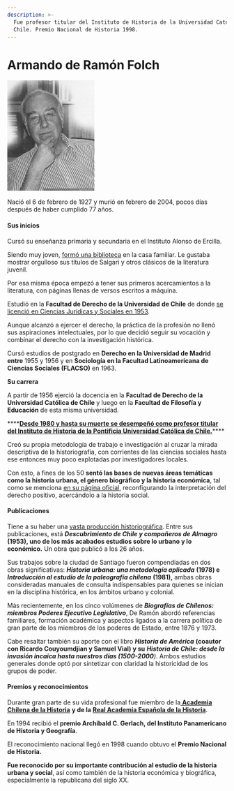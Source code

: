 ```yaml
---
description: >-
  Fue profesor titular del Instituto de Historia de la Universidad Católica de
  Chile. Premio Nacional de Historia 1998.
---
```


# Armando de Ramón Folch

![Armando de Ram&#xF3;n Folch. Foto: Memoria Chilena.](../../.gitbook/assets/armando-de-ramon-folch.jpg)

Nació el 6 de febrero de 1927 y murió en febrero de 2004, pocos días después de haber cumplido 77 años.

#### Sus inicios

Cursó su enseñanza primaria y secundaria en el Instituto Alonso de Ercilla.

Siendo muy joven, [formó una biblioteca](http://www.memoriachilena.gob.cl/602/w3-article-81537.html) en la casa familiar. Le gustaba mostrar orgulloso sus títulos de Salgari y otros clásicos de la literatura juvenil.

Por esa misma época empezó a tener sus primeros acercamientos a la literatura, con páginas llenas de versos escritos a máquina. 

Estudió en la **Facultad de Derecho de la Universidad** **de Chile** de donde [se licenció en Ciencias Jurídicas y Sociales en 1953](http://www.uchile.cl/portal/presentacion/historia/grandes-figuras/premios-nacionales/historia/6541/jose-armando-de-ramon-folch).

Aunque alcanzó a ejercer el derecho, la práctica de la profesión no llenó sus aspiraciones intelectuales, por lo que decidió seguir su vocación y combinar el derecho con la investigación histórica.

Cursó estudios de postgrado en **Derecho en la Universidad de Madrid entre** 1955 y 1956 y en **Sociología en la Facultad Latinoamericana de Ciencias Sociales \(FLACSO\)** en 1963.

**Su carrera**

A partir de 1956 ejerció la docencia en la **Facultad de Derecho de la Universidad Católica de Chile** y luego en la **Facultad de Filosofía y Educación** de esta misma universidad.

\*\*\*\*[**Desde 1980 y hasta su muerte se desempeñó como profesor titular del Instituto de Historia de la Pontificia Universidad Católica de Chile.**](http://historia.uc.cl/Nuestro-Instituto/historia.html)\*\*\*\*

Creó su propia metodología de trabajo e investigación al cruzar la mirada descriptiva de la historiografía, con corrientes de las ciencias sociales hasta ese entonces muy poco explotadas por investigadores locales. 

Con esto, a fines de los 50 **sentó las bases de nuevas áreas temáticas como la historia urbana, el género biográfico y la historia económica**, tal como se menciona [en su página oficial](http://armandoderamon.cl/biografia/Biografia_Armando_de_Ramon.html), reconfigurando la interpretación del derecho positivo, acercándolo a la historia social. 

#### Publicaciones

Tiene a su haber una [vasta producción historiográfica](http://www.memoriachilena.gob.cl/602/w3-article-3303.html). Entre sus publicaciones, está _**Descubrimiento de Chile y compañeros de Almagro**_ **\(1953\), uno de los más acabados estudios sobre lo urbano y lo económico.** Un obra que publicó a los 26 años.

Sus trabajos sobre la ciudad de Santiago fueron compendiadas en dos obras significativas: _**Historia urbana: una metodología aplicada**_ **\(1978\) e** _**Introducción al estudio de la paleografía chilena**_ **\(1981\),** ambas obras consideradas manuales de consulta indispensables para quienes se inician en la disciplina histórica, en los ámbitos urbano y colonial.

Más recientemente, en los cinco volúmenes de _**Biografías de Chilenos: miembros Poderes Ejecutivo Legislativo**_, De Ramón abordó referencias familiares, formación académica y aspectos ligados a la carrera política de gran parte de los miembros de los poderes de Estado, entre 1876 y 1973.

Cabe resaltar también su aporte con el libro _**Historia de América**_ **\(coautor con Ricardo Couyoumdjian y Samuel Vial\) y su** _**Historia de Chile: desde la invasión incaica hasta nuestros días \(1500-2000**\)._ Ambos estudios generales donde optó por sintetizar con claridad la historicidad de los grupos de poder.

#### Premios y reconocimientos

Durante gran parte de su vida profesional fue miembro de la[ **Academia Chilena de la Historia**](https://www.institutodechile.cl/) **y de la** [**Real Academia Española de la Historia**](http://www.rah.es/).

En 1994 recibió el **premio Archibald C. Gerlach, del Instituto Panamericano de Historia y Geografía**.

El reconocimiento nacional llegó en 1998 cuando obtuvo el **Premio Nacional de Historia.**

**Fue reconocido por su importante contribución al estudio de la historia urbana y social**, así como también de la historia económica y biográfica, especialmente la republicana del siglo XX.



